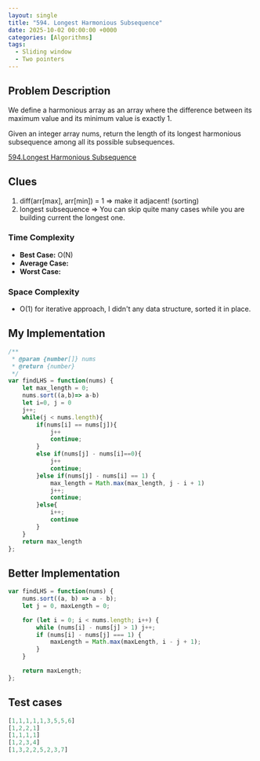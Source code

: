 ```yaml
---
layout: single
title: "594. Longest Harmonious Subsequence"
date: 2025-10-02 00:00:00 +0000
categories: [Algorithms]
tags:
  - Sliding window
  - Two pointers
---
```


## Problem Description



We define a harmonious array as an array where the difference between its maximum value and its minimum value is exactly 1.

Given an integer array nums, return the length of its longest harmonious subsequence among all its possible subsequences.  

[594.Longest Harmonious Subsequence](https://leetcode.com/problems/longest-harmonious-subsequence/description/?envType=problem-list-v2&envId=sliding-window
)

## Clues

1. diff(arr[max], arr[min]) = 1 => make it adjacent! (sorting)
2. longest subsequence => You can skip quite many cases while you are building current the longest one.


### Time Complexity
- **Best Case:** O(N)
- **Average Case:** 
- **Worst Case:** 

### Space Complexity
- O(1) for iterative approach, I didn't any data structure, sorted it in place.

## My Implementation

```javascript
/**
 * @param {number[]} nums
 * @return {number}
 */
var findLHS = function(nums) {
    let max_length = 0;
    nums.sort((a,b)=> a-b)
    let i=0, j = 0
    j++;
    while(j < nums.length){
        if(nums[i] == nums[j]){
            j++
            continue;
        }
        else if(nums[j] - nums[i]==0){
            j++
            continue;
        }else if(nums[j] - nums[i] == 1) {
            max_length = Math.max(max_length, j - i + 1)
            j++;
            continue;
        }else{
            i++;
            continue
        }
    }
    return max_length
};
```

## Better Implementation
```javascript
var findLHS = function(nums) {
    nums.sort((a, b) => a - b);
    let j = 0, maxLength = 0;

    for (let i = 0; i < nums.length; i++) {
        while (nums[i] - nums[j] > 1) j++;
        if (nums[i] - nums[j] === 1) {
            maxLength = Math.max(maxLength, i - j + 1);
        }
    }

    return maxLength;
};
```

## Test cases
```javascript
[1,1,1,1,1,3,5,5,6]
[1,2,2,1]
[1,1,1,1]
[1,2,3,4]
[1,3,2,2,5,2,3,7]
```
